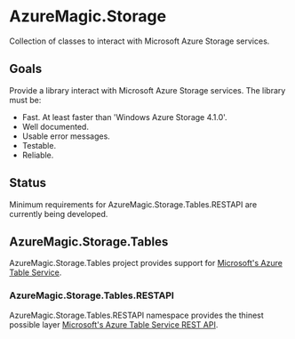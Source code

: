 # AzureMagic.Storage

Collection of classes to interact with Microsoft Azure Storage services.

## Goals

Provide a library interact with Microsoft Azure Storage services. The library must be:

- Fast. At least faster than 'Windows Azure Storage 4.1.0'.
- Well documented.
- Usable error messages.
- Testable.
- Reliable.

## Status

Minimum requirements for AzureMagic.Storage.Tables.RESTAPI are currently being developed.
 
## AzureMagic.Storage.Tables

AzureMagic.Storage.Tables project provides support for [Microsoft's Azure Table Service](http://msdn.microsoft.com/en-us/library/azure/dd179423.aspx).

### AzureMagic.Storage.Tables.RESTAPI

AzureMagic.Storage.Tables.RESTAPI namespace provides the thinest possible layer [Microsoft's Azure Table Service REST API](http://msdn.microsoft.com/en-us/library/azure/dd179423.aspx).  

